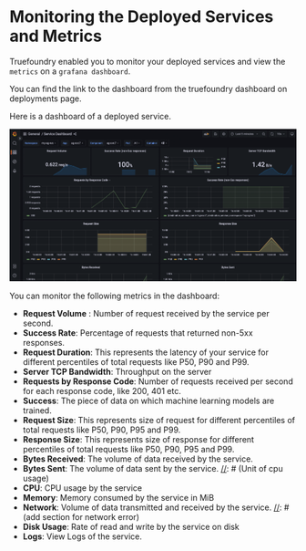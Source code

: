 # Monitoring the Deployed Services and Metrics

Truefoundry enabled you to monitor your deployed services and view the `metrics` on a `grafana dashboard`.

You can find the link to the dashboard from the truefoundry dashboard on deployments page.

[//]: # (shall we add image of deployments page here)
Here is a dashboard of a deployed service.

![Monitoring a Service](../../assets/monitor-service.png)

You can monitor the following metrics in the dashboard:
* **Request Volume** : Number of request received by the service per second. 
* **Success Rate**:  Percentage of requests that returned non-5xx responses.
* **Request Duration**: This represents the latency of your service for different percentiles of total requests like P50, P90 and P99. 
* **Server TCP Bandwidth**: Throughput on the server
* **Requests by Response Code**: Number of requests received per second for each response code, like 200, 401 etc.
* **Success**: The piece of data on which machine learning models are trained.
* **Request Size**: This represents size of request for different percentiles of total requests like P50, P90, P95 and P99. 
* **Response Size**: This represents size of response for different percentiles of total requests like P50, P90, P95 and P99. 
* **Bytes Received**: The volume of data received by the service.
* **Bytes Sent**: The volume of data sent by the service.
[//]: # (Unit of cpu usage)
* **CPU**: CPU usage by the service
* **Memory**: Memory consumed by the service in MiB
* **Network**: Volume of data transmitted and received by the service.
[//]: # (add section for network error)
* **Disk Usage**: Rate of read and write by the service on disk
* **Logs**: View Logs of the service.